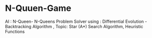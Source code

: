 # N-Quuen-Game
AI : N-Queen- N-Queens  Problem  Solver  using :  Differential  Evolution - Backtracking  Algorithm ,  Topic:  Star  (A*)  Search  Algorithm, Heuristic Functions
